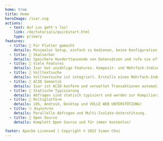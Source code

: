 ```yaml
---
home: true
title: Home
heroImage: /isar.svg
actions:
  - text: Auf Los geht's los!
    link: /de/tutorials/quickstart.html
    type: primary
features:
  - title: 💙 Für Flutter gemacht
    details: Minimales Setup, einfach zu bedienen, keine Konfiguration, kein Boilerplate. Mit ein paar Zeilen Code geht's los.
  - title: 🚀 Skalierbar
    details: Speichere Hunderttausende von Datensätzen und rufe sie effizient und asynchron ab.
  - title: 🍭 Viele Features
    details: Isar hat unzählige Features. Komposit- und Mehrfach-Indizes, Query-Modifikatoren, JSON und mehr.
  - title: 🔎 Volltextsuche
    details: Volltextsuche ist integriert. Erstelle einen Mehrfach-Index und suche nach Datensätzen.
  - title: 🧪 ACID Semantik
    details: Isar ist ACID-konform und verwaltet Transaktionen automatisch. Änderungen werden rückgängig gemacht, falls ein Fehler auftritt.
  - title: 💃 Statische Typisierung
    details: Abfragen sind statisch typisiert und werden zur Kompilierzeit überprüft. Laufzeitfehler sind ein Problem von gestern.
  - title: 📱 Multiplatform
    details: iOS, Android, Desktop und VOLLE WEB UNTERSTÜTZUNG!
  - title: ⏱ Asynchron
    details: Parallelle Abfragen und Multi-Isolate-Unterstützung.
  - title: 🦄 Open Source
    details: Komplett Open Source und für immer kostenlos!

footer: Apache Licensed | Copyright © 2022 Simon Choi
---
```

